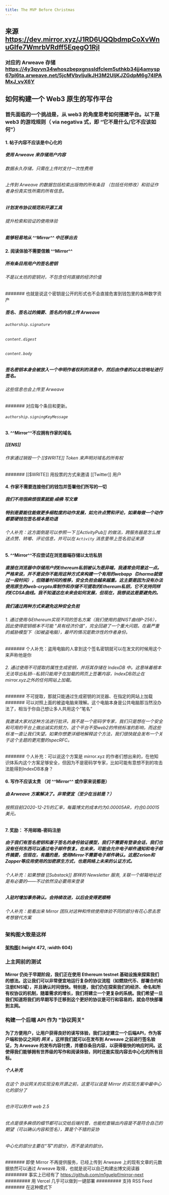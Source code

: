 ```yaml
---
title: The MVP Before Christmas
---
```


## 来源 https://dev.mirror.xyz/J1RD6UQQbdmpCoXvWnuGIfe7WmrbVRdff5EqegO1RjI
### 对应的 Arweave 存储 https://4y3qyvn34whoszbepxgnssldfclem5uthkb34jj4amysp67pl6ta.arweave.net/5jcMVbvljulkJH3M2UljKJZGdpM6g74lPAMxJ_vvX6Y
## 如何构建一个 Web3 原生的写作平台
### 首先面临的一个挑战是，从 web3 的角度思考如何搭建平台。以下是 web3 的游戏规则（ via negativa 式，即 “它不是什么/它不应该如何”）
#### 1. 帖子内容不应该是中心化的
##### 使用 Arweave 来存储用户内容
###### 数据永久存储，只需在上传时支付一次性费用
###### 上传到 Arweave 的数据包括检索出版物的所有条目 （包括任何修改）和验证作者身份真实性所需的所有信息。
##### 计划发布协议规范和开源工具
###### 提升检索和验证的使用体验
##### 能够轻易地从 ^^Mirror^^ 中迁移出去
#### 2. 阅读体验不需要信赖  ^^Mirror^^
##### 所有条目用用户的签名密钥
###### 不是以太坊的密钥对，不包含任何直接的经济价值
####### 也就是说这个密钥是公开的形式也不会直接危害到钱包里的各种数字资产
##### 签名、签名过的摘要、签名的内容上传 Arweave
###### `authorship.signature`
###### `content.digest`
###### `content.body`
##### 签名密钥本身会被放入一个申明作者权利的消息中，然后由作者的以太坊地址进行签名。
###### 这些信息也会上传至 Arweave
####### 对应每个条目和更新。
###### `authorship.signingKeyMessage`
#### 3. ^^Mirror^^不应拥有作家的域名
##### [[ENS]]
###### 作家通过销毁一个 [[$WRITE]] Token 来声明对域名的所有权
####### [[$WRITE]] 用投票的方式来邀请 [[Twitter]] 用户
#### 4. 作家不需要连接他们的钱包并签署他们所写的一切
##### 我们不用很麻烦很累就能 <del>成佛</del> 写文章
##### 特别是要能往能做更多细粒度的动作发展，如允许点赞和评论，如果每做一个动作都要硬钱包签名根本是劝退
###### 个人补充：这方面倒是可以参照一下 [[ActivityPub]] 的做法，跨服务器是怎么推送点赞、转嘟、评论信息，并可以在 `Activity` 消息里带上签名验证来源
#### 5. ^^Mirror^^不应尝试在浏览器端存储以太坊私钥
##### 直接在浏览器中存储用户的Ethereum私钥被认为是异端，我通常会同意这一点。严格来说，并不是说你不能用这种方式来构建一个有用的webapp（Dharma就做过一段时间），但随着时间的推移，安全负担会越来越重。这主要是因为没有办法使用原生的web-crypto库制作和存储不可提取的Ethereum私钥，它不支持同样的ECDSA曲线。我不知道这在未来会如何发展，但现在，我想说这是要避免的。
##### 我们通过两种方式来避免这种安全负担
###### 1. 通过使用与Ethereum实现不同的签名方案（我们使用的是NIST曲线P-256），因此使得密钥根本不可能 "具有经济价值"，完全回避了一个重大问题。在最严重的威胁模型下（如被盗电脑），最坏的情况是欺诈性的作者身份。
####### 个人补充：盗用电脑的人拿到这个签名密钥就可以在发文的时候用这个来声称他是你
###### 2. 通过使用不可提取的属性生成密钥，并将其存储在 IndexDB 中。这意味着根本无法导出私钥--私钥只能用于在加载的网页上签署内容，IndexDB防止在mirror.xyz之外的任何网站上加载。
####### 不可提取，那就只能通过生成密钥的浏览器、在指定的网站上加载
####### 可以对照上面的被盗电脑来理解。这个电脑本身是公共电脑那当然没办法了，相当于你自己想让多人共用这个“笔名”
###### 我邀请大家对这种方法进行批评。我不是一个密码学专家，我们只是想在一个安全和可用的平台上做出诚实的努力，这个平台不受web2的传统标准的影响，而这些标准一直让我们失望。如果你想更详细地解释这个方法，我们很快就会发布一个关于这个主题的更完整的specRFC。
####### 个人补充：可以说这个方案是 mirror.xyz 的作者们想出来的，在他知识体系内这个方案足够安全，但因为不是密码学专家，比如可能有意想不到的攻击法能得到IndexDB本身？
#### 6. 写作不应该太贵 （对 ^^Mirror^^ 或作家来说都是）
##### 由 Arweave 方案解决了。非常便宜（至少在当前是？）
###### 按照目前(2020-12-21)的汇率，每篇博文的成本约为0.00005AR，约合0.00015美元。
#### 7. 奖励： 不用邮箱-密码注册
##### 由于我们有签名密钥和基于签名的身份验证模型，我们不需要有登录会话，我们也没有任何东西可以通过电子邮件恢复。在未来，可能会允许电子邮件通知和电子邮件摘要，但现在，有趣的是，使用Mirror不需要电子邮件确认。这是Zerion和Zapper等应用使用的加密原生方式，也是网络上未来的认证方式。
###### 个人补充：如果想做 [[Substack]] 那样的 Newsletter 服务, 关联一个邮箱地址还是有必要的——不过依然没必要用来登录
##### 入驻时增加事务确认。会持续改进，以后会变得更顺畅
###### 个人补充：能看出来 Mirror 团队对这种和传统使用体验不同的部分有花心思去思考想替代方案
### 架构图大致是这样
#### [架构图](https://images.mirror-media.xyz/publication-images/4ad92c52-5226-40c1-b654-4bbfe905c278.jpeg){:height 472, :width 604}
### 上主网前的测试
#### Mirror 仍处于早期阶段，我们正在使用 Ethereum testnet 基础设施来探索我们的想法。这让我们可以非常便宜地运行复杂的协议流程（如燃烧代币、部署合约和注册ENS域），并且确认时间很快。特别是，我们仍在探索我们的经济、命名和所有权协议的机制，随着需求的增长，我们将建立一个更复杂的系统。我们希望一旦我们知道将我们的早期写手迁移到这个更好的协议是可行和容易的，就会尽快部署到主网。
### 构建一个后端 API 作为 "协议网关"
#### 为了方便用户，让用户获得良好的读写体验，我们决定建立一个后端API，作为客户端和协议之间的 _网关_ 。这样我们就可以在发布到 Arweave 之前进行签名验证，为 Arweave 的发布内容付费，并缓存条目内容，以获得极快的响应时间。这使得我们能够拥有世界级的写作和阅读体验，同时还能实现内容去中心化的所有目标。
##### 个人补充
###### 在这个 协议网关的实现没有开源之前，这里可以说是 Mirror 的实现方案中最中心化的部分了
###### 也许可以称作 web 2.5
###### 优点是很多麻烦的细节都可以交给后端托管，也能检查输出内容是不是符合自己的期望（可以确认内容和签名），算是个不错的妥协
###### 中心化的部分主要在“写”的部分，而不是读的部分。
####### 即使 Mirror 不再提供服务，已经上传到 Arweave 上的现有文章的元数据依然可以通过 Arweave 取得，也就是说可以自己构建出博文阅读器
######## 事实上已经有了 https://github.com/m1guelpf/mirror-next
######### 用 Vercel 几乎可以做到一键部署
######### 支持 RSS Feed
####### 在这种模式下
